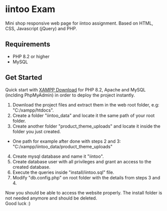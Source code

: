 # iintoo Exam

Mini shop responsive web page for iintoo assignment. Based on HTML, CSS, Javascript (jQuery) and PHP.

## Requirements

- PHP 8.2 or higher
- MySQL

## Get Started

Quick start with [XAMPP Download](https://www.apachefriends.org/download.html) for PHP 8.2, Apache and MySQL (inclding PhpMyAdmin) in order to deploy the project instantly.

1. Download the project files and extract them in the web root folder, e.g: "C:/xampp/htdocs".
2. Create a folder "iintoo_data" and locate it the same path of your root folder.
3. Create another folder "product_theme_uploads" and locate it inside the folder you just created.
- One path for example after done with steps 2 and 3: "C:/xampp/iintoo_data/product_theme_uploads"
4. Create mysql database and name it "iintoo".
5. Create database user with all privileges and grant an access to the created database.
6. Execute the queries inside "install/iintoo.sql" file.
7. Modify "db.config.php" on root folder with the details from steps 3 and 4.

Now you should be able to access the website properly. The install folder is not needed anymore and should be deleted.
<br>
Good luck :)
